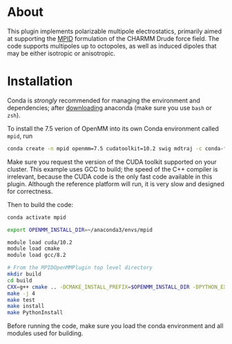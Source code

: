 # About

This plugin implements polarizable multipole electrostatics, primarily aimed at
supporting the [MPID](https://doi.org/10.1063/1.4984113) formulation of the
CHARMM Drude force field.  The code supports multipoles up to octopoles, as
well as induced dipoles that may be either isotropic or anisotropic.

# Installation

Conda is *strongly* recommended for managing the environment and dependencies;
after [downloading](https://conda.io/docs/download.html) anaconda (make sure
you use `bash` or `zsh`).

To install the 7.5 verion of OpenMM into its own Conda environment called `mpid`, run
``` bash
conda create -n mpid openmm=7.5 cudatoolkit=10.2 swig mdtraj -c conda-forge
```
Make sure you request the version of the CUDA toolkit supported on your
cluster.  This example uses GCC to build; the speed of the C++ compiler is
irrelevant, because the CUDA code is the only fast code available in this
plugin.  Although the reference platform will run, it is very slow and
designed for correctness.

Then to build the code:

``` bash
conda activate mpid

export OPENMM_INSTALL_DIR=~/anaconda3/envs/mpid

module load cuda/10.2
module load cmake
module load gcc/8.2

# From the MPIDOpenMMPlugin top level directory
mkdir build
cd build
CXX=g++ cmake .. -DCMAKE_INSTALL_PREFIX=$OPENMM_INSTALL_DIR -DPYTHON_EXECUTABLE=`which python` -DOPENMM_DIR=$OPENMM_INSTALL_DIR -DCMAKE_CXX_FLAGS='-std=c++11'
make -j 4
make test
make install
make PythonInstall
```

Before running the code, make sure you load the conda environment and all modules used for building.
